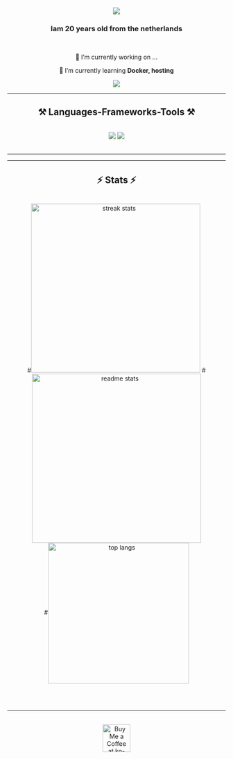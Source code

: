 <h1 align="center">
    <img src="https://readme-typing-svg.herokuapp.com/?font=Righteous&size=35&center=true&vCenter=true&width=500&height=70&duration=4000&lines=Hi+There!+👋;+I'm+Pedro+Muniz!;" />
</h1>

<h3 align="center">Iam 20 years old from the netherlands</h3>

<br/>

<div align="center">
 
 🔭 I’m currently working on ...
 
 🌱 I’m currently learning **Docker, hosting**

 </div>
 
<div align="center"> 
  <a href="mailto:Durmppoe@Drupje.tk">
    <img src="https://img.shields.io/badge/Gmail-333333?style=for-the-badge&logo=gmail&logoColor=red" />
  </a>
</div>

 <hr/>
 
<h2 align="center">⚒️ Languages-Frameworks-Tools ⚒️</h2>
<br/>
<div align="center">
    <img src="https://skillicons.dev/icons?i=react,bootstrap,mui,html,css,vscode,github,figma,tailwind,git,r" />
    <img src="https://skillicons.dev/icons?i=nodejs,python,javascript,typescript,express,firebase,mongodb,c,java,nextjs,mysql,flask" /><br>
</div>

<br/>
<hr/>


</div>

<hr/>

<h2 align="center">⚡ Stats ⚡</h2>
<br>
<div align=center>
  #<img width=390 src="https://github-readme-streak-stats-Durmpoe.vercel.app/?user=Durmpoe&count_private=true&theme=react&border_radius=10" alt="streak stats"/>
  #<img width=390 src="https://github-readme-stats-Durmpoe.vercel.app/api?username=Durmpoe&count_private=true&show_icons=true&theme=react&rank_icon=github&border_radius=10" alt="readme stats" />
  <br/>
  #<img width=325 align="center" src="https://github-readme-stats-Durmpoe.vercel.app/api/top-langs/?username=Durmpoe&hide=HTML&langs_count=8&layout=compact&theme=react&border_radius=10&size_weight=0.5&count_weight=0.5&exclude_repo=github-readme-stats" alt="top langs" />
</div>

<br/><br/>

<hr/>

<br/>

<div align="center">
<a href='https://ko-fi.com/V7V4RAK9C' target='_blank'><img height='64' style='border:0px;height:64px;' src='https://storage.ko-fi.com/cdn/kofi1.png?v=3' border='0' alt='Buy Me a Coffee at ko-fi.com' /></a>
</div>

<br/>
